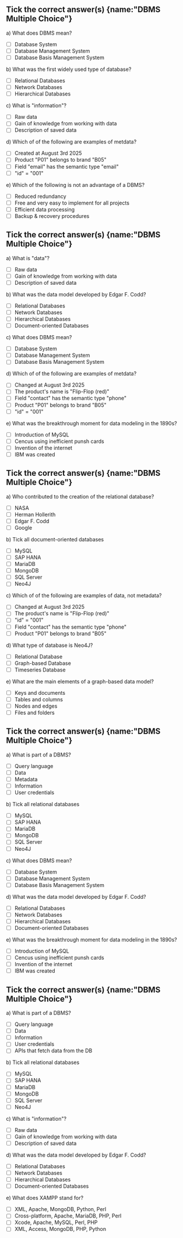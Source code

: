## Tick the correct answer(s) {name:"DBMS Multiple Choice"}

a) What does DBMS mean?
- [ ] Database System
- [ ] Database Management System
- [ ] Database Basis Management System

b) What was the first widely used type of database?
- [ ] Relational Databases
- [ ] Network Databases
- [ ] Hierarchical Databases

c) What is "information"?
- [ ] Raw data
- [ ] Gain of knowledge from working with data
- [ ] Description of saved data

d) Which of of the following are examples of metdata?
- [ ] Created at August 3rd 2025
- [ ] Product "P01" belongs to brand "B05"
- [ ] Field "email" has the semantic type "email"
- [ ] "id" = "001"

e) Which of the following is not an advantage of a DBMS?
- [ ] Reduced redundancy
- [ ] Free and very easy to implement for all projects
- [ ] Efficient data processing
- [ ] Backup & recovery procedures

## Tick the correct answer(s) {name:"DBMS Multiple Choice"}

a) What is "data"?
- [ ] Raw data
- [ ] Gain of knowledge from working with data
- [ ] Description of saved data

b) What was the data model developed by Edgar F. Codd?
- [ ] Relational Databases
- [ ] Network Databases
- [ ] Hierarchical Databases
- [ ] Document-oriented Databases

c) What does DBMS mean?
- [ ] Database System
- [ ] Database Management System
- [ ] Database Basis Management System

d) Which of of the following are examples of metdata?
- [ ] Changed at August 3rd 2025
- [ ] The product's name is "Flip-Flop (red)"
- [ ] Field "contact" has the semantic type "phone"
- [ ] Product "P01" belongs to brand "B05"
- [ ] "id" = "001"

e) What was the breakthrough moment for data modeling in the 1890s?
- [ ] Introduction of MySQL
- [ ] Cencus using inefficient punsh cards
- [ ] Invention of the internet
- [ ] IBM was created

## Tick the correct answer(s) {name:"DBMS Multiple Choice"}

a) Who contributed to the creation of the relational database?
- [ ] NASA
- [ ] Herman Hollerith
- [ ] Edgar F. Codd
- [ ] Google

b) Tick all document-oriented databases
- [ ] MySQL
- [ ] SAP HANA
- [ ] MariaDB
- [ ] MongoDB
- [ ] SQL Server
- [ ] Neo4J

c) Which of of the following are examples of data, not metadata?
- [ ] Changed at August 3rd 2025
- [ ] The product's name is "Flip-Flop (red)"
- [ ] "id" = "001"
- [ ] Field "contact" has the semantic type "phone"
- [ ] Product "P01" belongs to brand "B05"

d) What type of database is Neo4J?
- [ ] Relational Database
- [ ] Graph-based Database
- [ ] Timeseries Database

e) What are the main elements of a graph-based data model?
- [ ] Keys and documents
- [ ] Tables and columns
- [ ] Nodes and edges
- [ ] Files and folders

## Tick the correct answer(s) {name:"DBMS Multiple Choice"}

a) What is part of a DBMS?
- [ ] Query language
- [ ] Data
- [ ] Metadata
- [ ] Information
- [ ] User credentials

b) Tick all relational databases
- [ ] MySQL
- [ ] SAP HANA
- [ ] MariaDB
- [ ] MongoDB
- [ ] SQL Server
- [ ] Neo4J

c) What does DBMS mean?
- [ ] Database System
- [ ] Database Management System
- [ ] Database Basis Management System

d) What was the data model developed by Edgar F. Codd?
- [ ] Relational Databases
- [ ] Network Databases
- [ ] Hierarchical Databases
- [ ] Document-oriented Databases

e) What was the breakthrough moment for data modeling in the 1890s?
- [ ] Introduction of MySQL
- [ ] Cencus using inefficient punsh cards
- [ ] Invention of the internet
- [ ] IBM was created

## Tick the correct answer(s) {name:"DBMS Multiple Choice"}

a) What is part of a DBMS?
- [ ] Query language
- [ ] Data
- [ ] Information
- [ ] User credentials
- [ ] APIs that fetch data from the DB

b) Tick all relational databases
- [ ] MySQL
- [ ] SAP HANA
- [ ] MariaDB
- [ ] MongoDB
- [ ] SQL Server
- [ ] Neo4J

c) What is "information"?
- [ ] Raw data
- [ ] Gain of knowledge from working with data
- [ ] Description of saved data

d) What was the data model developed by Edgar F. Codd?
- [ ] Relational Databases
- [ ] Network Databases
- [ ] Hierarchical Databases
- [ ] Document-oriented Databases

e) What does XAMPP stand for?
- [ ] XML, Apache, MongoDB, Python, Perl
- [ ] Cross-platform, Apache, MariaDB, PHP, Perl
- [ ] Xcode, Apache, MySQL, Perl, PHP
- [ ] XML, Access, MongoDB, PHP, Python